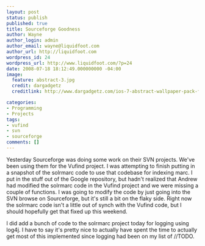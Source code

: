 ```yaml
---
layout: post
status: publish
published: true
title: Sourceforge Goodness
author: Wayne
author_login: admin
author_email: wayne@liquidfoot.com
author_url: http://liquidfoot.com
wordpress_id: 24
wordpress_url: http://www.liquidfoot.com/?p=24
date: 2008-07-18 18:12:49.000000000 -04:00
image:
  feature: abstract-3.jpg
  credit: dargadgetz
  creditlink: http://www.dargadgetz.com/ios-7-abstract-wallpaper-pack-for-iphone-5-and-ipod-touch-retina/

categories:
- Programming
- Projects
tags:
- vufind
- svn
- sourceforge
comments: []
---
```

Yesterday Sourceforge was doing some work on their SVN projects. We've been using them for the Vufind project. I was attempting to finish putting in a snapshot of the solrmarc code to use that codebase for indexing marc. I put in the stuff out of the Google repository, but hadn't realized that Andrew had modified the solrmarc code in the Vufind project and we were missing a couple of functions. I was going to modify the code by just going into the SVN browse on Sourceforge, but it's still a bit on the flaky side. Right now the solrmarc code isn't a little out of synch with the Vufind code, but I should hopefully get that fixed up this weekend.

I did add a bunch of code to the solrmarc project today for logging using log4j. I have to say it's pretty nice to actually have spent the time to actually get most of this implemented since logging had been on my list of //TODO. 
